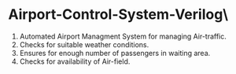 # Airport-Control-System-Verilog\

1. Automated Airport Managment System for managing Air-traffic.
2. Checks for suitable weather conditions.
3. Ensures for enough number of passengers in waiting area.
4. Checks for availability of Air-field.
